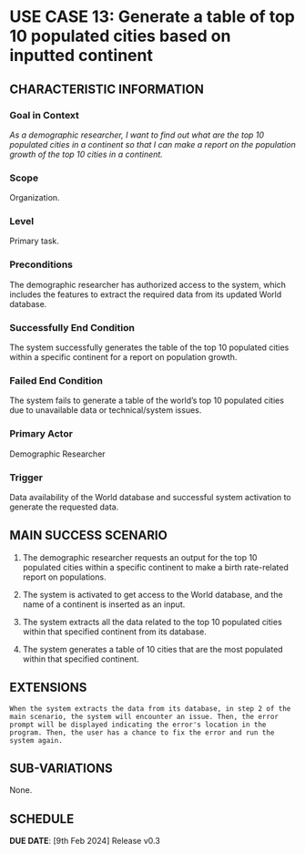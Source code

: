# USE CASE 13: Generate a table of top 10 populated cities based on inputted continent

## CHARACTERISTIC INFORMATION

### Goal in Context

*As a demographic researcher, I want to find out what are the top 10 populated cities in a continent so that I can make a report on the population growth of the top 10 cities in a continent.*

### Scope

Organization.

### Level

Primary task.

### Preconditions

The demographic researcher has authorized access to the system, which includes the features to extract the required data from its updated World database.

### Successfully End Condition

The system successfully generates the table of the top 10 populated cities within a specific continent for a report on population growth.

### Failed End Condition

The system fails to generate a table of the world’s top 10 populated cities due to unavailable data or technical/system issues.

### Primary Actor

Demographic Researcher

### Trigger

Data availability of the World database and successful system activation to generate the requested data.



## MAIN SUCCESS SCENARIO

1. The demographic researcher requests an output for the top 10 populated cities within a specific continent to make a birth rate-related report on populations.

2. The system is activated to get access to the World database, and the name of a continent is inserted as an input.

3. The system extracts all the data related to the top 10 populated cities within that specified continent from its database.

4. The system generates a table of 10 cities that are the most populated within that specified continent.



## EXTENSIONS

	When the system extracts the data from its database, in step 2 of the main scenario, the system will encounter an issue. Then, the error prompt will be displayed indicating the error's location in the program. Then, the user has a chance to fix the error and run the system again.  

## SUB-VARIATIONS

None.

## SCHEDULE

**DUE DATE**: [9th Feb 2024] Release v0.3 